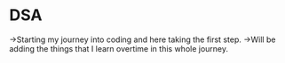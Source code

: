 # DSA
->Starting my journey into coding and here taking the first step.
->Will be adding the things that I learn overtime in this whole journey.
